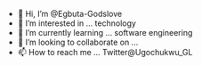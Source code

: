 - 👋 Hi, I’m @Egbuta-Godslove
- 👀 I’m interested in ... technology 
- 🌱 I’m currently learning ... software engineering 
- 💞️ I’m looking to collaborate on ...
- 📫 How to reach me ... Twitter@Ugochukwu_GL

<!---
Egbuta-Godslove/Egbuta-Godslove is a ✨ special ✨ repository because its `README.md` (this file) appears on your GitHub profile.
You can click the Preview link to take a look at your changes.
--->
